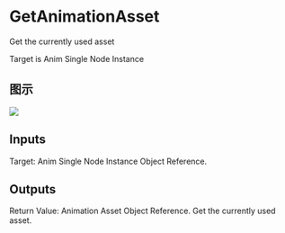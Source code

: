 # GetAnimationAsset

Get the currently used asset

Target is Anim Single Node Instance

## 图示

![]($-20221218-17494348.png)

## Inputs

Target: Anim Single Node Instance Object Reference.  

## Outputs

Return Value: Animation Asset Object Reference. Get the currently used asset.


